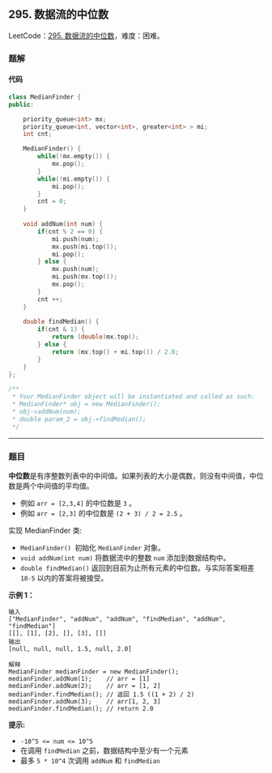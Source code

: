 ## 295. 数据流的中位数

LeetCode：[295. 数据流的中位数](https://leetcode.cn/problems/find-median-from-data-stream/)，难度：困难。

### 题解

#### 代码

```c++
class MedianFinder {
public:

    priority_queue<int> mx; 
    priority_queue<int, vector<int>, greater<int> > mi;
    int cnt;

    MedianFinder() {
        while(!mx.empty()) {
            mx.pop();
        }
        while(!mi.empty()) {
            mi.pop();
        }
        cnt = 0;
    }
    
    void addNum(int num) {
        if(cnt % 2 == 0) {
            mi.push(num);
            mx.push(mi.top());
            mi.pop();
        } else {
            mx.push(num);
            mi.push(mx.top());
            mx.pop();
        }
        cnt ++;
    }
    
    double findMedian() {
        if(cnt & 1) {
            return (double)mx.top();
        } else {
            return (mx.top() + mi.top()) / 2.0;
        }
    }
};

/**
 * Your MedianFinder object will be instantiated and called as such:
 * MedianFinder* obj = new MedianFinder();
 * obj->addNum(num);
 * double param_2 = obj->findMedian();
 */
```



---



### 题目

**中位数**是有序整数列表中的中间值。如果列表的大小是偶数，则没有中间值，中位数是两个中间值的平均值。

- 例如 `arr = [2,3,4]` 的中位数是 `3` 。
- 例如 `arr = [2,3]` 的中位数是 `(2 + 3) / 2 = 2.5` 。

实现 MedianFinder 类:

- `MedianFinder() `初始化 `MedianFinder` 对象。
- `void addNum(int num)` 将数据流中的整数 `num` 添加到数据结构中。
- `double findMedian()` 返回到目前为止所有元素的中位数。与实际答案相差 `10-5` 以内的答案将被接受。

**示例 1：**

```
输入
["MedianFinder", "addNum", "addNum", "findMedian", "addNum", "findMedian"]
[[], [1], [2], [], [3], []]
输出
[null, null, null, 1.5, null, 2.0]

解释
MedianFinder medianFinder = new MedianFinder();
medianFinder.addNum(1);    // arr = [1]
medianFinder.addNum(2);    // arr = [1, 2]
medianFinder.findMedian(); // 返回 1.5 ((1 + 2) / 2)
medianFinder.addNum(3);    // arr[1, 2, 3]
medianFinder.findMedian(); // return 2.0
```

**提示:**

- `-10^5 <= num <= 10^5`
- 在调用 `findMedian` 之前，数据结构中至少有一个元素
- 最多 `5 * 10^4` 次调用 `addNum` 和 `findMedian`


